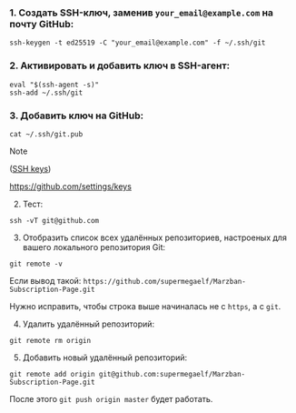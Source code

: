 ### 1. Создать SSH-ключ, заменив `your_email@example.com` на почту GitHub:

```
ssh-keygen -t ed25519 -C "your_email@example.com" -f ~/.ssh/git
```

### 2. Активировать и добавить ключ в SSH-агент:

```
eval "$(ssh-agent -s)"
ssh-add ~/.ssh/git
```

### 3. Добавить ключ на GitHub:

```
cat ~/.ssh/git.pub
```

> [!NOTE]
> ([SSH keys](https://github.com/settings/keys))

https://github.com/settings/keys

2. Тест:

```
ssh -vT git@github.com
```

3. Отобразить список всех удалённых репозиториев, настроеных для вашего локального репозитория Git:

```
git remote -v
```

Если вывод такой: `https://github.com/supermegaelf/Marzban-Subscription-Page.git`

Нужно исправить, чтобы строка выше начиналась не с `https`, а с `git`.

4. Удалить удалённый репозиторий:

```
git remote rm origin
```

5. Добавить новый удалённый репозиторий:

```
git remote add origin git@github.com:supermegaelf/Marzban-Subscription-Page.git
```

После этого `git push origin master` будет работать.
